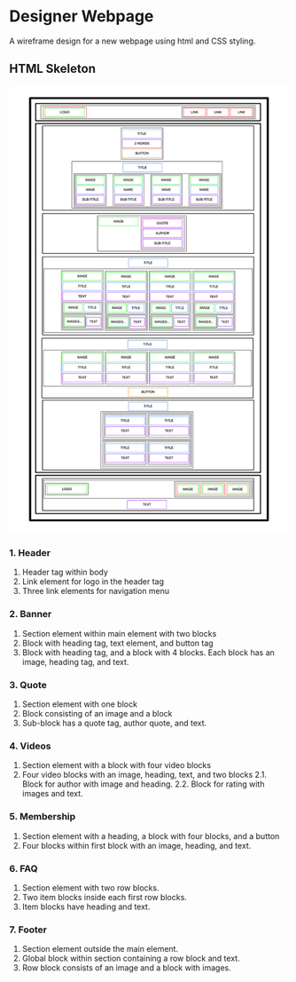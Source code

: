# Designer Webpage

A wireframe design for a new webpage using html and CSS styling.

## HTML Skeleton

![Wireframe Image][def]

[def]: image.jpg

### 1. Header

1. Header tag within body
2. Link element for logo in the header tag
3. Three link elements for navigation menu

### 2. Banner

1. Section element within main element with two blocks
2. Block with heading tag, text element, and button tag
3. Block with heading tag, and a block with 4 blocks. Each block has an image, heading tag, and text.

### 3. Quote

1. Section element with one block
2. Block consisting of an image and a block
3. Sub-block has a quote tag, author quote, and text.

### 4. Videos

1. Section element with a block with four video blocks
2. Four video blocks with an image, heading, text, and two blocks
2.1. Block for author with image and heading.
2.2. Block for rating with images and text.

### 5. Membership

1. Section element with a heading, a block with four blocks, and a button
2. Four blocks within first block with an image, heading, and text.

### 6. FAQ

1. Section element with two row blocks.
2. Two item blocks inside each first row blocks.
3. Item blocks have heading and text.

### 7. Footer

1. Section element outside the main element.
2. Global block within section containing a row block and text.
3. Row block consists of an image and a block with images.
